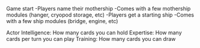 Game start
-Players name their mothership
-Comes with a few mothership modules (hanger, cryopod storage, etc)
-Players get a starting ship
-Comes with a few ship modules (bridge, engine, etc)


Actor
Intelligence: How many cards you can hold
Expertise: How many cards per turn you can play
Training: How many cards you can draw
